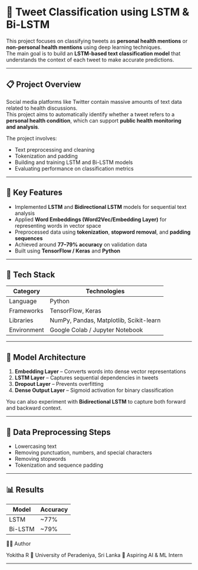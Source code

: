 
# 🧠 Tweet Classification using LSTM & Bi-LSTM

This project focuses on classifying tweets as **personal health mentions** or **non-personal health mentions** using deep learning techniques.  
The main goal is to build an **LSTM-based text classification model** that understands the context of each tweet to make accurate predictions.

---

## 📋 Project Overview

Social media platforms like Twitter contain massive amounts of text data related to health discussions.  
This project aims to automatically identify whether a tweet refers to a **personal health condition**, which can support **public health monitoring and analysis**.

The project involves:
- Text preprocessing and cleaning
- Tokenization and padding
- Building and training LSTM and Bi-LSTM models
- Evaluating performance on classification metrics

---

## 🚀 Key Features

- Implemented **LSTM** and **Bidirectional LSTM** models for sequential text analysis  
- Applied **Word Embeddings (Word2Vec/Embedding Layer)** for representing words in vector space  
- Preprocessed data using **tokenization**, **stopword removal**, and **padding sequences**  
- Achieved around **77–79% accuracy** on validation data  
- Built using **TensorFlow / Keras** and **Python**

---

## 🧰 Tech Stack

| Category | Technologies |
|-----------|---------------|
| Language | Python |
| Frameworks | TensorFlow, Keras |
| Libraries | NumPy, Pandas, Matplotlib, Scikit-learn |
| Environment | Google Colab / Jupyter Notebook |

---

## 🧩 Model Architecture

1. **Embedding Layer** – Converts words into dense vector representations  
2. **LSTM Layer** – Captures sequential dependencies in tweets  
3. **Dropout Layer** – Prevents overfitting  
4. **Dense Output Layer** – Sigmoid activation for binary classification  

You can also experiment with **Bidirectional LSTM** to capture both forward and backward context.

---

## 🧼 Data Preprocessing Steps

- Lowercasing text  
- Removing punctuation, numbers, and special characters  
- Removing stopwords  
- Tokenization and sequence padding  

---

## 📊 Results

| Model | Accuracy |
|--------|-----------|
| LSTM | ~77% |
| Bi-LSTM | ~79% |

🧑‍💻 Author

Yokitha R
📍 University of Peradeniya, Sri Lanka
💼 Aspiring AI & ML Intern

---


